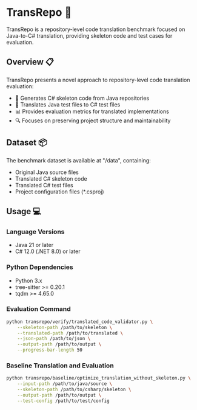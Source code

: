 # TransRepo 🚀

TransRepo is a repository-level code translation benchmark focused on Java-to-C# translation, providing skeleton code and test cases for evaluation.

## Overview 📋

TransRepo presents a novel approach to repository-level code translation evaluation:
- 🎯 Generates C# skeleton code from Java repositories
- 🧪 Translates Java test files to C# test files
- 📊 Provides evaluation metrics for translated implementations
- 🔍 Focuses on preserving project structure and maintainability

## Dataset 📦

The benchmark dataset is available at "/data", containing:
- Original Java source files
- Translated C# skeleton code
- Translated C# test files
- Project configuration files (*.csproj)

## Usage 💻

### Language Versions
- Java 21 or later
- C# 12.0 (.NET 8.0) or later

### Python Dependencies
- Python 3.x
- tree-sitter >= 0.20.1
- tqdm >= 4.65.0

### Evaluation Command
```bash
python transrepo/verify/translated_code_validator.py \
    --skeleton-path /path/to/skeleton \
    --translated-path /path/to/translated \
    --json-path /path/to/json \
    --output-path /path/to/output \
    --progress-bar-length 50
```

### Baseline Translation and Evaluation
```bash
python transrepo/baseline/optimize_translation_without_skeleton.py \
    --input-path /path/to/java/source \
    --skeleton-path /path/to/csharp/skeleton \
    --output-path /path/to/output \
    --test-config /path/to/test/config
```
